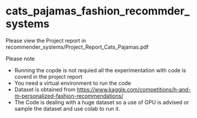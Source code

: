 # cats_pajamas_fashion_recommder_systems
Please view the Project report in recommender_systems/Project_Report_Cats_Pajamas.pdf

Please note
- Running the copde is not requied all the experimentation with code is coverd in the project report
- You need a virtual environment to run the code
- Dataset is obtained from https://www.kaggle.com/competitions/h-and-m-personalized-fashion-recommendations/
- The Code is dealing with a huge dataset so a use of GPU is advised or sample the dataset and use colab to run it.
